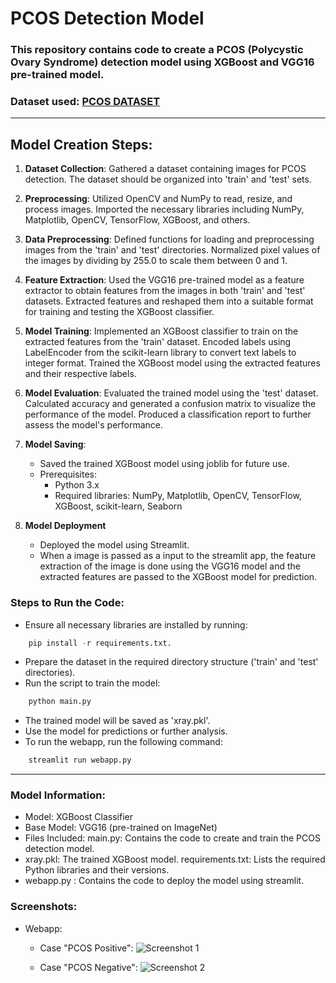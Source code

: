 # PCOS Detection Model

### This repository contains code to create a PCOS (Polycystic Ovary Syndrome) detection model using XGBoost and VGG16 pre-trained model.

### Dataset used: [PCOS DATASET](https://www.kaggle.com/datasets/anaghachoudhari/pcos-detection-using-ultrasound-images)

<hr>

## Model Creation Steps:

1. **Dataset Collection**:
   Gathered a dataset containing images for PCOS detection. The dataset should be organized into 'train' and 'test' sets.

2. **Preprocessing**:
   Utilized OpenCV and NumPy to read, resize, and process images.
   Imported the necessary libraries including NumPy, Matplotlib, OpenCV, TensorFlow, XGBoost, and others.

3. **Data Preprocessing**:
   Defined functions for loading and preprocessing images from the 'train' and 'test' directories.
   Normalized pixel values of the images by dividing by 255.0 to scale them between 0 and 1.

4. **Feature Extraction**:
   Used the VGG16 pre-trained model as a feature extractor to obtain features from the images in both 'train' and 'test' datasets.
   Extracted features and reshaped them into a suitable format for training and testing the XGBoost classifier.

5. **Model Training**:
   Implemented an XGBoost classifier to train on the extracted features from the 'train' dataset.
   Encoded labels using LabelEncoder from the scikit-learn library to convert text labels to integer format.
   Trained the XGBoost model using the extracted features and their respective labels.

6. **Model Evaluation**:
   Evaluated the trained model using the 'test' dataset.
   Calculated accuracy and generated a confusion matrix to visualize the performance of the model.
   Produced a classification report to further assess the model's performance.

7. **Model Saving**:

   - Saved the trained XGBoost model using joblib for future use.
   - Prerequisites:
     - Python 3.x
     - Required libraries: NumPy, Matplotlib, OpenCV, TensorFlow, XGBoost, scikit-learn, Seaborn

8. **Model Deployment**
   - Deployed the model using Streamlit.
   - When a image is passed as a input to the streamlit app, the feature extraction of the image is done using the VGG16 model and the extracted features are passed to the XGBoost model for prediction.

### Steps to Run the Code:

- Ensure all necessary libraries are installed by running:

```python
    pip install -r requirements.txt.
```

- Prepare the dataset in the required directory structure ('train' and 'test' directories).
- Run the script to train the model:

```python
    python main.py
```

- The trained model will be saved as 'xray.pkl'.
- Use the model for predictions or further analysis.
- To run the webapp, run the following command:

```python
    streamlit run webapp.py
```

<hr>

### Model Information:

- Model: XGBoost Classifier
- Base Model: VGG16 (pre-trained on ImageNet)
- Files Included:
  main.py: Contains the code to create and train the PCOS detection model.
- xray.pkl: The trained XGBoost model.
  requirements.txt: Lists the required Python libraries and their versions.
- webapp.py : Contains the code to deploy the model using streamlit.

### Screenshots:

- Webapp:

  - Case "PCOS Positive":
    ![Screenshot 1](https://github.com/user-attachments/assets/e5ac0e2c-11bb-4603-9464-20347f5f505d)

  - Case "PCOS Negative":
    ![Screenshot 2](https://github.com/user-attachments/assets/d5b93a3d-e6d2-4dfc-9ab8-11050e33ba9a)

